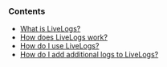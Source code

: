 <!-- post: -->


### Contents

*   [What is LiveLogs?](#what)
*   [How does LiveLogs work?](#how)
*   [How do I use LiveLogs?](#how-do)
*   [How do I add additional logs to LiveLogs?](#how-custom)

